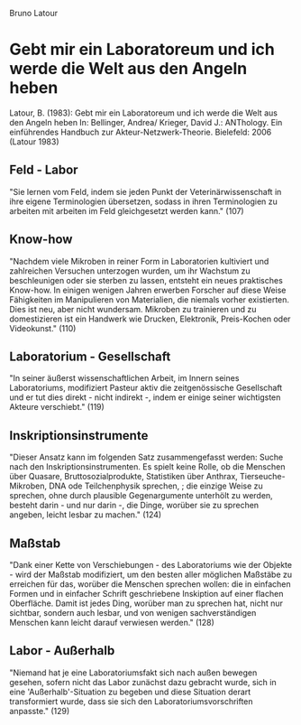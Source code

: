Bruno Latour

Gebt mir ein Laboratoreum und ich werde die Welt aus den Angeln heben
=====================================================================

Latour, B. (1983):
Gebt mir ein Laboratoreum und ich werde die Welt aus den Angeln heben
In: Bellinger, Andrea/ Krieger, David J.:
ANThology. Ein einführendes Handbuch zur Akteur-Netzwerk-Theorie.
Bielefeld: 2006
(Latour 1983)

Feld - Labor
------------
"Sie lernen vom Feld, indem sie jeden Punkt der Veterinärwissenschaft in ihre eigene Terminologien übersetzen, sodass in ihren Terminologien zu arbeiten mit arbeiten im Feld gleichgesetzt werden kann." (107)

Know-how
--------
"Nachdem viele Mikroben in reiner Form in Laboratorien kultiviert und zahlreichen Versuchen unterzogen wurden, um ihr Wachstum zu beschleunigen oder sie sterben zu lassen, entsteht ein neues praktisches Know-how. In einigen wenigen Jahren erwerben Forscher auf diese Weise Fähigkeiten im Manipulieren von Materialien, die niemals vorher existierten. Dies ist neu, aber nicht wundersam. Mikroben zu trainieren und zu domestizieren ist ein Handwerk wie Drucken, Elektronik, Preis-Kochen oder Videokunst." (110)

Laboratorium - Gesellschaft
---------------------------
"In seiner äußerst wissenschaftlichen Arbeit, im Innern seines Laboratoriums, modifiziert Pasteur aktiv die zeitgenössische Gesellschaft und er tut dies direkt - nicht indirekt -, indem er einige seiner wichtigsten Akteure verschiebt." (119)

Inskriptionsinstrumente
-----------------------
"Dieser Ansatz kann im folgenden Satz zusammengefasst werden: Suche nach den Inskriptionsinstrumenten. Es spielt keine Rolle, ob die Menschen über Quasare, Bruttosozialprodukte, Statistiken über Anthrax, Tierseuche-Mikroben, DNA ode Teilchenphysik sprechen, ; die einzige Weise zu sprechen, ohne durch plausible Gegenargumente unterhölt zu werden, besteht darin - und nur darin -, die Dinge, worüber sie zu sprechen angeben, leicht lesbar zu machen." (124)

Maßstab
-------
"Dank einer Kette von Verschiebungen - des Laboratoriums wie der Objekte - wird der Maßstab modifiziert, um den besten aller möglichen Maßstäbe zu erreichen für das, worüber die Menschen sprechen wollen: die in einfachen Formen und in einfacher Schrift geschriebene Inskiption auf einer flachen Oberfläche. Damit ist jedes Ding, worüber man zu sprechen hat, nicht nur sichtbar, sondern auch lesbar, und von wenigen sachverständigen Menschen kann leicht darauf verwiesen werden." (128)

Labor - Außerhalb
-----------------
"Niemand hat je eine Laboratoriumsfakt sich nach außen bewegen gesehen, sofern nicht das Labor zunächst dazu gebracht wurde, sich in eine 'Außerhalb'-Situation zu begeben und diese Situation derart transformiert wurde, dass sie sich den Laboratoriumsvorschriften anpasste." (129)
